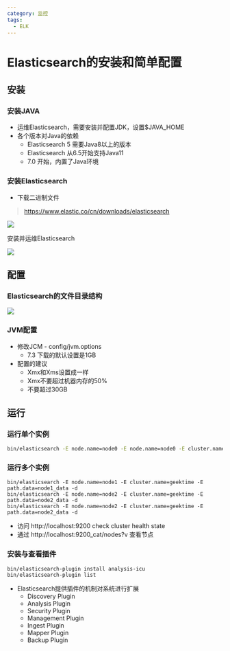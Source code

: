 ```yaml
---
category: 监控
tags:
  - ELK
---
```




# Elasticsearch的安装和简单配置

## 安装

### 安装JAVA

* 运维Elasticsearch，需要安装并配置JDK，设置$JAVA_HOME
* 各个版本对Java的依赖
  * Elasticsearch 5 需要Java8以上的版本
  * Elasticsearch 从6.5开始支持Java11
  * 7.0 开始，内置了Java环境

### 安装Elasticsearch

* 下载二进制文件

> https://www.elastic.co/cn/downloads/elasticsearch

![](https://gitee.com/clay-wangzhi/blogImg/raw/master/blogImg/1567741507169.png)

安装并运维Elasticsearch

![](https://gitee.com/clay-wangzhi/blogImg/raw/master/blogImg/1567741543204.png)

## 配置

### Elasticsearch的文件目录结构

![](https://gitee.com/clay-wangzhi/blogImg/raw/master/blogImg/1567741696333.png)

### JVM配置

* 修改JCM - config/jvm.options
  * 7.3 下载的默认设置是1GB
* 配置的建议
  * Xmx和Xms设置成一样
  * Xmx不要超过机器内存的50%
  * 不要超过30GB

## 运行

### 运行单个实例

```bash
bin/elasticsearch -E node.name=node0 -E node.name=node0 -E cluster.name=geektime -E path.data=node0_data
```

### 运行多个实例

```shell
bin/elasticsearch -E node.name=node1 -E cluster.name=geektime -E path.data=node1_data -d
bin/elasticsearch -E node.name=node2 -E cluster.name=geektime -E path.data=node2_data -d
bin/elasticsearch -E node.name=node2 -E cluster.name=geektime -E path.data=node2_data -d
```

* 访问 http://localhost:9200 check cluster health state
* 通过 http://localhost:9200_cat/nodes?v 查看节点

### 安装与查看插件

```shell
bin/elasticsearch-plugin install analysis-icu
bin/elasticsearch-plugin list
```

* Elasticsearch提供插件的机制对系统进行扩展
  * Discovery Plugin
  * Analysis Plugin
  * Security Plugin
  * Management Plugin
  * Ingest Plugin
  * Mapper Plugin
  * Backup Plugin